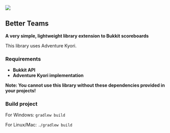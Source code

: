 
[![](https://jitpack.io/v/Uroria/PulsarPlus.svg)](https://jitpack.io/#Uroria/PulsarPlus)

## Better Teams
**A very simple, lightweight library extension to Bukkit scoreboards**

This library uses Adventure Kyori.

### Requirements
- **Bukkit API**
- **Adventure Kyori implementation**

**Note: You cannot use this library without these dependencies provided in your projects!**
### Build project
For Windows:
``gradlew build``

For Linux/Mac:
``./gradlew build``

